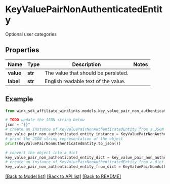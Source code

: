 # KeyValuePairNonAuthenticatedEntity

Optional user categories

## Properties

Name | Type | Description | Notes
------------ | ------------- | ------------- | -------------
**value** | **str** | The value that should be persisted. | 
**label** | **str** | English readable text of the value. | 

## Example

```python
from wink_sdk_affiliate_winklinks.models.key_value_pair_non_authenticated_entity import KeyValuePairNonAuthenticatedEntity

# TODO update the JSON string below
json = "{}"
# create an instance of KeyValuePairNonAuthenticatedEntity from a JSON string
key_value_pair_non_authenticated_entity_instance = KeyValuePairNonAuthenticatedEntity.from_json(json)
# print the JSON string representation of the object
print(KeyValuePairNonAuthenticatedEntity.to_json())

# convert the object into a dict
key_value_pair_non_authenticated_entity_dict = key_value_pair_non_authenticated_entity_instance.to_dict()
# create an instance of KeyValuePairNonAuthenticatedEntity from a dict
key_value_pair_non_authenticated_entity_from_dict = KeyValuePairNonAuthenticatedEntity.from_dict(key_value_pair_non_authenticated_entity_dict)
```
[[Back to Model list]](../README.md#documentation-for-models) [[Back to API list]](../README.md#documentation-for-api-endpoints) [[Back to README]](../README.md)


